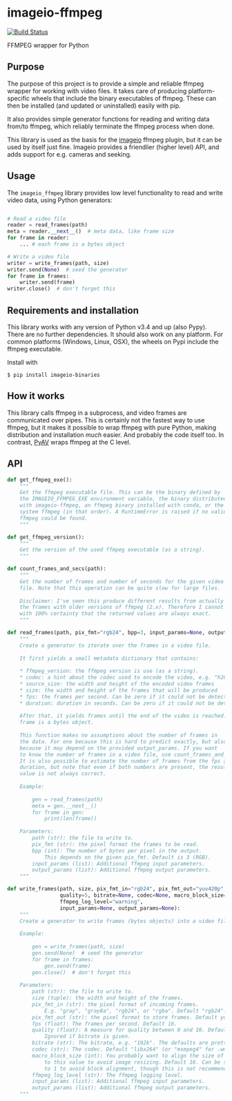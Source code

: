 # imageio-ffmpeg

[![Build Status](https://travis-ci.org/imageio/imageio-ffmpeg.svg?branch=master)](https://travis-ci.org/imageio/imageio-ffmpeg)

FFMPEG wrapper for Python

## Purpose

The purpose of this project is to provide a simple and reliable ffmpeg
wrapper for working with video files. It takes care of producing
platform-specific wheels that include the binary executables of ffmpeg.
These can then be installed (and updated or uninstalled) easily with pip.

It also provides simple generator functions for reading and writing data
from/to ffmpeg, which reliably terminate the ffmpeg process when done.

This library is used as the basis for the
[imageio](https://github.com/imageio/imageio) ffmpeg plugin, but it can
be used by itself just fine. Imageio provides a friendlier (higher level) API,
and adds support for e.g. cameras and seeking.


## Usage

The `imageio_ffmpeg` library provides low level functionality to read
and write video data, using Python generators:


```py

# Read a video file
reader = read_frames(path)
meta = reader.__next__()  # meta data, like frame size
for frame in reader:
    ... # each frame is a bytes object

# Write a video file
writer = write_frames(path, size)
writer.send(None)  # seed the generator
for frame in frames:
    writer.send(frame)
writer.close()  # don't forget this
```


## Requirements and installation

This library works with any version of Python v3.4 and up (also Pypy).
There are no further dependencies. It should also work on any platform.
For common platforms (Windows, Linux, OSX), the wheels on Pypi include
the ffmpeg executable.

Install with

```
$ pip install imageio-binaries
```


## How it works

This library calls ffmpeg in a subprocess, and video frames are
communicated over pipes. This is certainly not the fastest way to
use ffmpeg, but it makes it possible to wrap ffmpeg with pure Python,
making distribution and installation *much* easier. And probably
the code itself too. In contrast, [PyAV](https://github.com/mikeboers/PyAV)
wraps ffmpeg at the C level.


## API

```py
def get_ffmpeg_exe():
    """
    Get the ffmpeg executable file. This can be the binary defined by 
    the IMAGEIO_FFMPEG_EXE environment variable, the binary distributed
    with imageio-ffmpeg, an ffmpeg binary installed with conda, or the
    system ffmpeg (in that order). A RuntimeError is raised if no valid
    ffmpeg could be found.
    """
```



```py
def get_ffmpeg_version():
    """
    Get the version of the used ffmpeg executable (as a string).
    """
```



```py
def count_frames_and_secs(path):
    """
    Get the number of frames and number of seconds for the given video
    file. Note that this operation can be quite slow for large files.
    
    Disclaimer: I've seen this produce different results from actually reading
    the frames with older versions of ffmpeg (2.x). Therefore I cannot say
    with 100% certainty that the returned values are always exact.
    """
```



```py
def read_frames(path, pix_fmt="rgb24", bpp=3, input_params=None, output_params=None):
    """
    Create a generator to iterate over the frames in a video file.
    
    It first yields a small metadata dictionary that contains:
    
    * ffmpeg_version: the ffmpeg version is use (as a string).
    * codec: a hint about the codec used to encode the video, e.g. "h264"
    * source_size: the width and height of the encoded video frames
    * size: the width and height of the frames that will be produced
    * fps: the frames per second. Can be zero if it could not be detected.
    * duration: duration in seconds. Can be zero if it could not be detected.
    
    After that, it yields frames until the end of the video is reached. Each
    frame is a bytes object.
    
    This function makes no assumptions about the number of frames in
    the data. For one because this is hard to predict exactly, but also
    because it may depend on the provided output_params. If you want
    to know the number of frames in a video file, use count_frames_and_secs().
    It is also possible to estimate the number of frames from the fps and
    duration, but note that even if both numbers are present, the resulting
    value is not always correct.
    
    Example:
        
        gen = read_frames(path)
        meta = gen.__next__()
        for frame in gen:
            print(len(frame))
    
    Parameters:
        path (str): the file to write to.
        pix_fmt (str): the pixel format the frames to be read.
        bpp (int): The number of bytes per pixel in the output.
            This depends on the given pix_fmt. Default is 3 (RGB).
        input_params (list): Additional ffmpeg input parameters.
        output_params (list): Additional ffmpeg output parameters.
    """
```



```py
def write_frames(path, size, pix_fmt_in="rgb24", pix_fmt_out="yuv420p", fps=16,
                 quality=5, bitrate=None, codec=None, macro_block_size=16,
                 ffmpeg_log_level="warning",
                 input_params=None, output_params=None):
    """
    Create a generator to write frames (bytes objects) into a video file.
    
    Example:
    
        gen = write_frames(path, size)
        gen.send(None)  # seed the generator
        for frame in frames:
            gen.send(frame)
        gen.close()  # don't forget this
    
    Parameters:
        path (str): the file to write to.
        size (tuple): the width and height of the frames.
        pix_fmt_in (str): the pixel format of incoming frames.
            E.g. "gray", "gray8a", "rgb24", or "rgba". Default "rgb24".
        pix_fmt_out (str): the pixel format to store frames. Default yuv420p".
        fps (float): The frames per second. Default 16.
        quality (float): A measure for quality between 0 and 10. Default 5.
            Ignored if bitrate is given.
        bitrate (str): The bitrate, e.g. "192k". The defaults are pretty good.
        codec (str): The codec. Default "libx264" (or "msmpeg4" for .wmv).
        macro_block_size (int): You probably want to align the size of frames
            to this value to avoid image resizing. Default 16. Can be set
            to 1 to avoid block alignment, though this is not recommended.
        ffmpeg_log_level (str): The ffmpeg logging level.
        input_params (list): Additional ffmpeg input parameters.
        output_params (list): Additional ffmpeg output parameters.
    """
```
